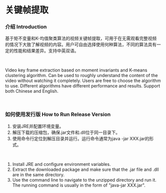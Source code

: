 # 关键帧提取

### 介绍 Introduction
基于矩不变量和K-均值聚类算法的视频关键帧提取，可用于在无需观看完整视频的情况下大致了解视频的内容。用户可自由选择使用何种算法，不同的算法具有一定的性能和结果差异。支持中英双语。

<br/>

Video key frame extraction based on moment invariants and K-means clustering algorithm. Can be used to roughly understand the content of the video without watching it completely. Users are free to choose the algorithm to use. Different algorithms have different performance and results. Support both Chinese and English.

<br/>

### 如何使用发行版 How to Run Release Version
1. 安装JRE并配置环境变量。
2. 解压下载的压缩包，确保.jar文件和.dll位于同一目录下。
3. 使用命令行定位到解压目录并运行。运行命令通常为java -jar XXX.jar的形式。

<br/>

1. Install JRE and configure environment variables.
2. Extract the downloaded package and make sure that the .jar file and .dll are in the same directory.
3. Use the command line to navigate to the unzipped directory and run it. The running command is usually in the form of "java-jar XXX.jar".